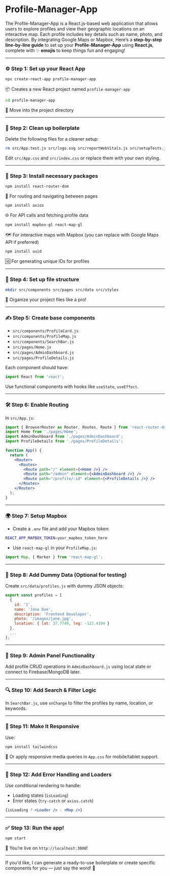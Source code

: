 # Profile-Manager-App
The Profile-Manager-App is a React.js-based web application that allows users to explore profiles and view their geographic locations on an interactive map. Each profile includes key details such as name, photo, and description. By integrating Google Maps or Mapbox,
Here’s a **step-by-step line-by-line guide** to set up your **Profile-Manager-App** using **React.js**, complete with ✨ **emojis** to keep things fun and engaging!

---

### ⚙️ Step 1: Set up your React App

```bash
npx create-react-app profile-manager-app
```

📦 Creates a new React project named `profile-manager-app`

```bash
cd profile-manager-app
```

📁 Move into the project directory

---

### 🧹 Step 2: Clean up boilerplate

Delete the following files for a cleaner setup:

```bash
rm src/App.test.js src/logo.svg src/reportWebVitals.js src/setupTests.js
```

Edit `src/App.css` and `src/index.css` or replace them with your own styling.

---

### 🎨 Step 3: Install necessary packages

```bash
npm install react-router-dom
```

📍 For routing and navigating between pages

```bash
npm install axios
```

🌐 For API calls and fetching profile data

```bash
npm install mapbox-gl react-map-gl
```

🗺️ For interactive maps with Mapbox (you can replace with Google Maps API if preferred)

```bash
npm install uuid
```

🆔 For generating unique IDs for profiles

---

### 🧱 Step 4: Set up file structure

```bash
mkdir src/components src/pages src/data src/styles
```

📂 Organize your project files like a pro!

---

### ✍️ Step 5: Create base components

* `src/components/ProfileCard.js`
* `src/components/ProfileMap.js`
* `src/components/SearchBar.js`
* `src/pages/Home.js`
* `src/pages/AdminDashboard.js`
* `src/pages/ProfileDetails.js`

Each component should have:

```jsx
import React from 'react';
```

Use functional components with hooks like `useState`, `useEffect`.

---

### 🛠️ Step 6: Enable Routing

In `src/App.js`:

```jsx
import { BrowserRouter as Router, Routes, Route } from 'react-router-dom';
import Home from './pages/Home';
import AdminDashboard from './pages/AdminDashboard';
import ProfileDetails from './pages/ProfileDetails';

function App() {
  return (
    <Router>
      <Routes>
        <Route path="/" element={<Home />} />
        <Route path="/admin" element={<AdminDashboard />} />
        <Route path="/profile/:id" element={<ProfileDetails />} />
      </Routes>
    </Router>
  );
}
```

---

### 🌍 Step 7: Setup Mapbox

* Create a `.env` file and add your Mapbox token:

```bash
REACT_APP_MAPBOX_TOKEN=your_mapbox_token_here
```

* Use `react-map-gl` in your `ProfileMap.js`:

```jsx
import Map, { Marker } from 'react-map-gl';
```

---

### 🧪 Step 8: Add Dummy Data (Optional for testing)

Create `src/data/profiles.js` with dummy JSON objects:

```js
export const profiles = [
  {
    id: '1',
    name: 'Jane Doe',
    description: 'Frontend Developer',
    photo: '/images/jane.jpg',
    location: { lat: 37.7749, lng: -122.4194 }
  },
  ...
];
```

---

### 🔧 Step 9: Admin Panel Functionality

Add profile CRUD operations in `AdminDashboard.js` using local state or connect to Firebase/MongoDB later.

---

### 🔍 Step 10: Add Search & Filter Logic

In `SearchBar.js`, use `onChange` to filter the profiles by name, location, or keywords.

---

### 📱 Step 11: Make It Responsive

Use:

```bash
npm install tailwindcss
```

💅 Or apply responsive media queries in `App.css` for mobile/tablet support.

---

### 🚨 Step 12: Add Error Handling and Loaders

Use conditional rendering to handle:

* Loading states (`isLoading`)
* Error states (`try-catch` or `axios.catch`)

```jsx
{isLoading ? <Loader /> : <Map />}
```

---

### ✅ Step 13: Run the app!

```bash
npm start
```

🚀 You’re live on `http://localhost:3000`!

---

If you'd like, I can generate a ready-to-use boilerplate or create specific components for you — just say the word! 🎯
